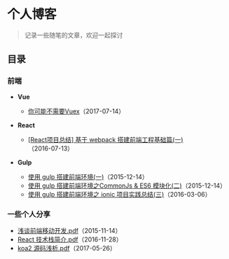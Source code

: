 # 个人博客

> 记录一些随笔的文章，欢迎一起探讨

## 目录

### 前端

  - **Vue**
    - [你可能不需要Vuex](https://github.com/chenbin92/blog/issues/new)（2017-07-14）

  - **React**
    - [[React项目总结] 基于 webpack 搭建前端工程基础篇(一)](https://github.com/chenbin92/react-redux-webpack-starter/issues/1)（2016-07-13）

  - **Gulp**
    - [使用 gulp 搭建前端环境(一)](https://github.com/chenbin92/ES6-with-gulp-build/issues/3)（2015-12-14）
    - [使用 gulp 搭建前端环境之CommonJs & ES6 模块化(二)](https://github.com/chenbin92/ES6-with-gulp-build/issues/4)（2015-12-14）
    - [使用 gulp 搭建前端环境之 ionic 项目实践总结(三)](https://github.com/chenbin92/ES6-with-gulp-build/issues/6)（2016-03-06）


### 一些个人分享
  - [浅谈前端移动开发.pdf](http://osysqvegm.bkt.clouddn.com/%E6%B5%85%E8%B0%88%E5%89%8D%E7%AB%AF%E7%A7%BB%E5%8A%A8%E5%BC%80%E5%8F%91.pdf)（2015-11-14）
  - [React 技术栈简介.pdf](http://osysqvegm.bkt.clouddn.com/React%20%E6%8A%80%E6%9C%AF%E6%A0%88%E7%AE%80%E4%BB%8B.pdf)（2016-11-28）
  - [koa2 源码浅析.pdf](http://osysqvegm.bkt.clouddn.com/koa%20%E6%BA%90%E7%A0%81%E6%B5%85%E6%9E%90.pdf)（2017-05-26）
